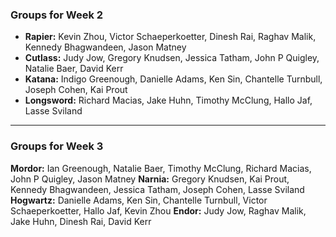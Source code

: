 ### Groups for Week 2
- **Rapier:** Kevin Zhou, Victor Schaeperkoetter, Dinesh Rai, Raghav Malik, Kennedy Bhagwandeen, Jason Matney
- **Cutlass:** Judy Jow, Gregory Knudsen, Jessica Tatham, John P Quigley, Natalie Baer, David Kerr
- **Katana:**  Indigo Greenough, Danielle Adams, Ken Sin, Chantelle Turnbull, Joseph Cohen, Kai Prout
- **Longsword:** Richard Macias, Jake Huhn, Timothy McClung, Hallo Jaf, Lasse Sviland



 _____
 
### Groups for Week 3
**Mordor:** Ian Greenough, Natalie Baer, Timothy McClung, Richard Macias, John P Quigley, Jason Matney
**Narnia:** Gregory Knudsen, Kai Prout, Kennedy Bhagwandeen, Jessica Tatham, Joseph Cohen, Lasse Sviland
**Hogwartz:** Danielle Adams, Ken Sin, Chantelle Turnbull, Victor Schaeperkoetter, Hallo Jaf, Kevin Zhou
**Endor:** Judy Jow, Raghav Malik, Jake Huhn, Dinesh Rai, David Kerr
